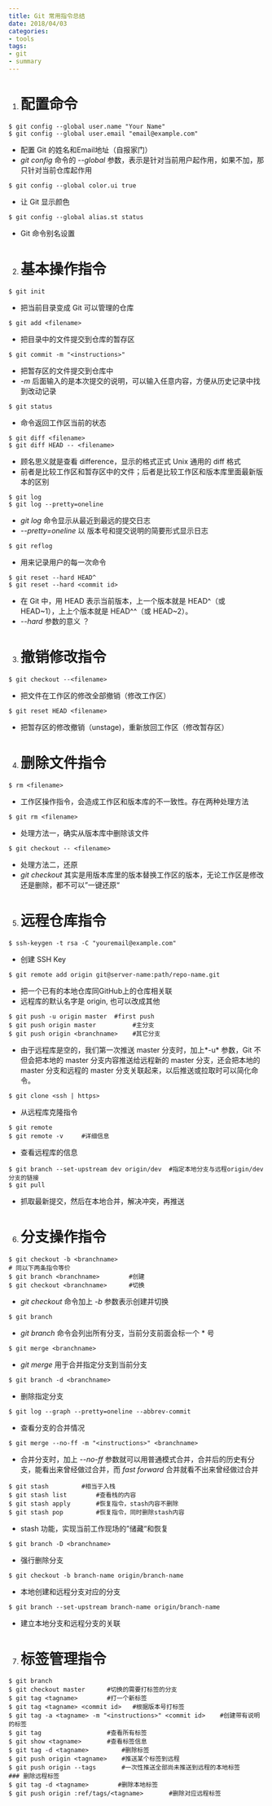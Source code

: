 ```yaml
---
title: Git 常用指令总结
date: 2018/04/03
categories:
- tools
tags:
- git
- summary
---
```


1. # 配置命令

```shell
$ git config --global user.name "Your Name"
$ git config --global user.email "email@example.com"
```

- 配置 Git 的姓名和Email地址（自报家门）
- *git config* 命令的 *--global* 参数，表示是针对当前用户起作用，如果不加，那只针对当前仓库起作用

```shell
$ git config --global color.ui true
```

* 让 Git 显示颜色

```shell
$ git config --global alias.st status
```

* Git 命令别名设置



2. # 基本操作指令

```shell
$ git init
```

- 把当前目录变成 Git 可以管理的仓库

```shell
$ git add <filename> 
```

- 把目录中的文件提交到仓库的暂存区

```shell
$ git commit -m "<instructions>"
```

- 把暂存区的文件提交到仓库中
- *-m* 后面输入的是本次提交的说明，可以输入任意内容，方便从历史记录中找到改动记录

```shell
$ git status
```

* 命令返回工作区当前的状态

```shell
$ git diff <filename>
$ git diff HEAD -- <filename>
```

* 顾名思义就是查看 difference，显示的格式正式 Unix 通用的 diff 格式
* 前者是比较工作区和暂存区中的文件；后者是比较工作区和版本库里面最新版本的区别

```shell
$ git log
$ git log --pretty=oneline
```

* *git log* 命令显示从最近到最远的提交日志
* *--pretty=oneline* 以 版本号和提交说明的简要形式显示日志

```shell
$ git reflog
```

* 用来记录用户的每一次命令

```shell
$ git reset --hard HEAD^
$ git reset --hard <commit id>
```

* 在 Git 中，用 HEAD 表示当前版本，上一个版本就是 HEAD^（或 HEAD~1），上上个版本就是 HEAD^^（或 HEAD~2）。
* *--hard* 参数的意义 ？



3. # 撤销修改指令

```shell
$ git checkout --<filename>
```

* 把文件在工作区的修改全部撤销（修改工作区）

```shell
$ git reset HEAD <filename>
```

* 把暂存区的修改撤销（unstage)，重新放回工作区（修改暂存区）



4. # 删除文件指令

```shell
$ rm <filename>
```

* 工作区操作指令，会造成工作区和版本库的不一致性。存在两种处理方法

```shell
$ git rm <filename>
```

* 处理方法一，确实从版本库中删除该文件

```shell
$ git checkout -- <filename>
```

* 处理方法二，还原
* *git checkout* 其实是用版本库里的版本替换工作区的版本，无论工作区是修改还是删除，都不可以”一键还原“



5. # 远程仓库指令

```shell
$ ssh-keygen -t rsa -C "youremail@example.com"
```

* 创建 SSH Key

```shell
$ git remote add origin git@server-name:path/repo-name.git
```

* 把一个已有的本地仓库同GitHub上的仓库相关联
* 远程库的默认名字是 origin, 也可以改成其他

```shell
$ git push -u origin master  #first push
$ git push origin master          #主分支
$ git push origin <branchname>    #其它分支
```

* 由于远程库是空的，我们第一次推送 master 分支时，加上*-u* 参数，Git 不但会把本地的 master 分支内容推送给远程新的 master 分支，还会把本地的 master 分支和远程的 master 分支关联起来，以后推送或拉取时可以简化命令。

```shell
$ git clone <ssh | https>
```

* 从远程库克隆指令

```shell
$ git remote
$ git remote -v     #详细信息
```

* 查看远程库的信息

```shell
$ git branch --set-upstream dev origin/dev  #指定本地分支与远程origin/dev分支的链接
$ git pull  
```

* 抓取最新提交，然后在本地合并，解决冲突，再推送



6. # 分支操作指令

```shell
$ git checkout -b <branchname>
# 同以下两条指令等价
$ git branch <branchname>        #创建
$ git checkout <branchname>      #切换
```

* *git checkout* 命令加上 *-b* 参数表示创建并切换

```shell
$ git branch
```

* *git branch* 命令会列出所有分支，当前分支前面会标一个 * 号

```shell
$ git merge <branchname>
```

* *git merge* 用于合并指定分支到当前分支

```shell
$ git branch -d <branchname>
```

* 删除指定分支

```shell
$ git log --graph --pretty=oneline --abbrev-commit
```

* 查看分支的合并情况

```shell
$ git merge --no-ff -m "<instructions>" <branchname>
```

* 合并分支时，加上 *--no-ff* 参数就可以用普通模式合并，合并后的历史有分支，能看出来曾经做过合并，而 *fast forward* 合并就看不出来曾经做过合并

```shell
$ git stash         #相当于入栈
$ git stash list        #查看栈的内容
$ git stash apply       #恢复指令，stash内容不删除
$ git stash pop         #恢复指令，同时删除stash内容
```

* stash 功能，实现当前工作现场的”储藏“和恢复

```shell
$ git branch -D <branchname>
```

* 强行删除分支

```shell
$ git checkout -b branch-name origin/branch-name
```

* 本地创建和远程分支对应的分支

```shell
$ git branch --set-upstream branch-name origin/branch-name
```

* 建立本地分支和远程分支的关联



7. # 标签管理指令

```shell
$ git branch
$ git checkout master      #切换的需要打标签的分支
$ git tag <tagname>        #打一个新标签
$ git tag <tagname> <commit id>   #根据版本号打标签
$ git tag -a <tagname> -m "<instructions>" <commit id>    #创建带有说明的标签
$ git tag                  #查看所有标签
$ git show <tagname>       #查看标签信息
$ git tag -d <tagname>         #删除标签
$ git push origin <tagname>    #推送某个标签到远程
$ git push origin --tags       #一次性推送全部尚未推送到远程的本地标签
### 删除远程标签
$ git tag -d <tagname>        #删除本地标签
$ git push origin :ref/tags/<tagname>       #删除对应远程标签
```

